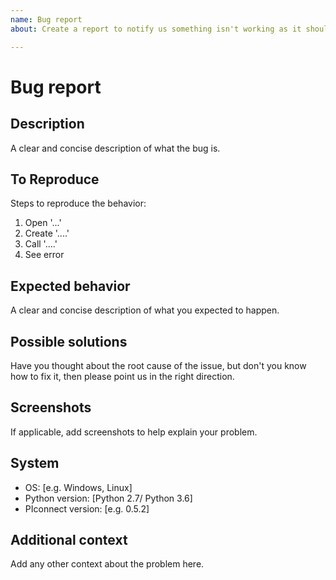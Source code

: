 ```yaml
---
name: Bug report
about: Create a report to notify us something isn't working as it should

---
```


# Bug report

## Description

A clear and concise description of what the bug is.

## To Reproduce

Steps to reproduce the behavior:

 1. Open '...'
 2. Create '....'
 3. Call '....'
 4. See error

## Expected behavior

A clear and concise description of what you expected to happen.

## Possible solutions

Have you thought about the root cause of the issue, but don't you
know how to fix it, then please point us in the right direction.

## Screenshots

If applicable, add screenshots to help explain your problem.

## System

  - OS: \[e.g. Windows, Linux]
  - Python version: \[Python 2.7/ Python 3.6]
  - PIconnect version: \[e.g. 0.5.2]

## Additional context

Add any other context about the problem here.
